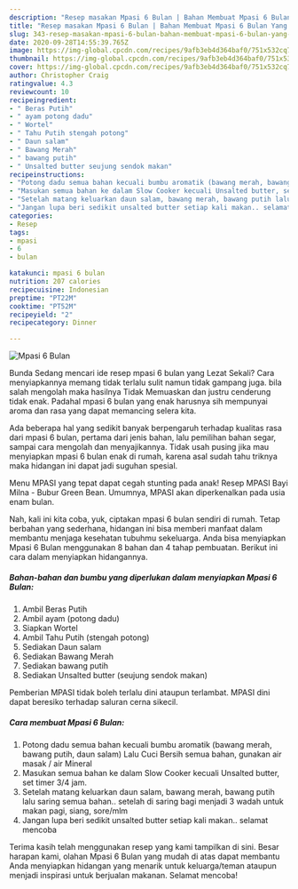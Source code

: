 ```yaml
---
description: "Resep masakan Mpasi 6 Bulan | Bahan Membuat Mpasi 6 Bulan Yang Enak Banget"
title: "Resep masakan Mpasi 6 Bulan | Bahan Membuat Mpasi 6 Bulan Yang Enak Banget"
slug: 343-resep-masakan-mpasi-6-bulan-bahan-membuat-mpasi-6-bulan-yang-enak-banget
date: 2020-09-28T14:55:39.765Z
image: https://img-global.cpcdn.com/recipes/9afb3eb4d364baf0/751x532cq70/mpasi-6-bulan-foto-resep-utama.jpg
thumbnail: https://img-global.cpcdn.com/recipes/9afb3eb4d364baf0/751x532cq70/mpasi-6-bulan-foto-resep-utama.jpg
cover: https://img-global.cpcdn.com/recipes/9afb3eb4d364baf0/751x532cq70/mpasi-6-bulan-foto-resep-utama.jpg
author: Christopher Craig
ratingvalue: 4.3
reviewcount: 10
recipeingredient:
- " Beras Putih"
- " ayam potong dadu"
- " Wortel"
- " Tahu Putih stengah potong"
- " Daun salam"
- " Bawang Merah"
- " bawang putih"
- " Unsalted butter seujung sendok makan"
recipeinstructions:
- "Potong dadu semua bahan kecuali bumbu aromatik (bawang merah, bawang putih, daun salam) Lalu Cuci Bersih semua bahan, gunakan air masak / air Mineral"
- "Masukan semua bahan ke dalam Slow Cooker kecuali Unsalted butter, set timer 3/4 jam."
- "Setelah matang keluarkan daun salam, bawang merah, bawang putih lalu saring semua bahan.. setelah di saring bagi menjadi 3 wadah untuk makan pagi, siang, sore/mlm"
- "Jangan lupa beri sedikit unsalted butter setiap kali makan.. selamat mencoba"
categories:
- Resep
tags:
- mpasi
- 6
- bulan

katakunci: mpasi 6 bulan 
nutrition: 207 calories
recipecuisine: Indonesian
preptime: "PT22M"
cooktime: "PT52M"
recipeyield: "2"
recipecategory: Dinner

---
```



![Mpasi 6 Bulan](https://img-global.cpcdn.com/recipes/9afb3eb4d364baf0/751x532cq70/mpasi-6-bulan-foto-resep-utama.jpg)

Bunda Sedang mencari ide resep mpasi 6 bulan yang Lezat Sekali? Cara menyiapkannya memang tidak terlalu sulit namun tidak gampang juga. bila salah mengolah maka hasilnya Tidak Memuaskan dan justru cenderung tidak enak. Padahal mpasi 6 bulan yang enak harusnya sih mempunyai aroma dan rasa yang dapat memancing selera kita.

Ada beberapa hal yang sedikit banyak berpengaruh terhadap kualitas rasa dari mpasi 6 bulan, pertama dari jenis bahan, lalu pemilihan bahan segar, sampai cara mengolah dan menyajikannya. Tidak usah pusing jika mau menyiapkan mpasi 6 bulan enak di rumah, karena asal sudah tahu triknya maka hidangan ini dapat jadi suguhan spesial.

Menu MPASI yang tepat dapat cegah stunting pada anak! Resep MPASI Bayi Milna - Bubur Green Bean. Umumnya, MPASI akan diperkenalkan pada usia enam bulan.


Nah, kali ini kita coba, yuk, ciptakan mpasi 6 bulan sendiri di rumah. Tetap berbahan yang sederhana, hidangan ini bisa memberi manfaat dalam membantu menjaga kesehatan tubuhmu sekeluarga. Anda bisa menyiapkan Mpasi 6 Bulan menggunakan 8 bahan dan 4 tahap pembuatan. Berikut ini cara dalam menyiapkan hidangannya.

<!--inarticleads1-->

##### Bahan-bahan dan bumbu yang diperlukan dalam menyiapkan Mpasi 6 Bulan:

1. Ambil  Beras Putih
1. Ambil  ayam (potong dadu)
1. Siapkan  Wortel
1. Ambil  Tahu Putih (stengah potong)
1. Sediakan  Daun salam
1. Sediakan  Bawang Merah
1. Sediakan  bawang putih
1. Sediakan  Unsalted butter (seujung sendok makan)


Pemberian MPASI tidak boleh terlalu dini ataupun terlambat. MPASI dini dapat beresiko terhadap saluran cerna sikecil. 

<!--inarticleads2-->

##### Cara membuat Mpasi 6 Bulan:

1. Potong dadu semua bahan kecuali bumbu aromatik (bawang merah, bawang putih, daun salam) Lalu Cuci Bersih semua bahan, gunakan air masak / air Mineral
1. Masukan semua bahan ke dalam Slow Cooker kecuali Unsalted butter, set timer 3/4 jam.
1. Setelah matang keluarkan daun salam, bawang merah, bawang putih lalu saring semua bahan.. setelah di saring bagi menjadi 3 wadah untuk makan pagi, siang, sore/mlm
1. Jangan lupa beri sedikit unsalted butter setiap kali makan.. selamat mencoba




Terima kasih telah menggunakan resep yang kami tampilkan di sini. Besar harapan kami, olahan Mpasi 6 Bulan yang mudah di atas dapat membantu Anda menyiapkan hidangan yang menarik untuk keluarga/teman ataupun menjadi inspirasi untuk berjualan makanan. Selamat mencoba!
